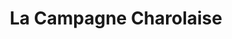 ---
title: "La Campagne Charolaise"
url: /charolles/la-campagne-charolaise/
shop: centre de jardinage
---